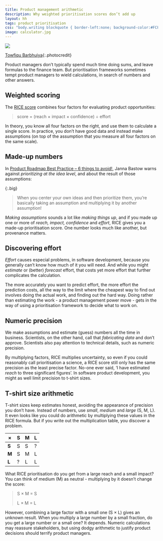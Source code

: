 ```yaml
---
title: Product management arithmetic
description: Why weighted prioritisation scores don’t add up
layout: hh
tags: product prioritisation
css: "body.writing blockquote { border-left:none; background-color:#FCF9F1;} body.writing blockquote.big { max-width:30em; background-color: #334D5C;} article td, article th { text-align:center; width:1em; }"
image: calculator.jpg
---
```


![](calculator.jpg)

[Towfiqu Barbhuiya](https://unsplash.com/photos/xkArbdUcUeE){:.photocredit}

Product managers don’t typically spend much time doing sums, and leave formulas to the finance team.
But prioritisation frameworks sometimes tempt product managers to wield calculations, in search of numbers and other answers.

## Weighted scoring

The [RICE score](https://www.prodpad.com/blog/which-prioritization-model-is-best/#rice)
combines four factors for evaluating product opportunities:

> score = (reach × impact × confidence) ÷ effort

In theory, you know all four factors on the right, and use them to calculate a single score.
In practice, you don’t have good data and instead make assumptions
(on top of the assumption that you measure all four factors on the same scale).

## Made-up numbers

In [Product Roadmap Best Practice – 6 things to avoid!](https://www.prodpad.com/blog/product-roadmap-best-practice-things-to-avoid/),
Janna Bastow warns against _prioritizing at the idea level_, and about the result of those assumptions:

{:.big}
> When you center your own ideas and then prioritize them,
> you’re basically taking an assumption and multiplying it by another assumption!

_Making assumptions_ sounds a lot like _making things up_,
and if you made up one or more of _reach, impact, confidence_ and _effort_, 
RICE gives you a made-up prioritisation score.
One number looks much like another, but provenance matters.

## Discovering effort

_Effort_ causes especial problems, in software development, because you generally can’t know how much of it you will need.
And while you might _estimate_ or (better) _forecast_ effort, that costs yet more effort that further complicates the calculation. 

The more accurately you want to predict effort, the more effort the prediction costs, all the way to the limit where the cheapest way to find out involves doing the actual work, and finding out the hard way.
Doing rather than estimating the work - a product management power move - gets in the way of using a prioritisation framework to decide what to work on.

## Numeric precision

We make assumptions and estimate (guess) numbers all the time in business.
Scientists, on the other hand, call that _fabricating data_ and don’t approve.
Scientists also pay attention to technical details, such as numeric precision.

By multiplying factors, RICE multiplies uncertainty, so even if you could reasonably call prioritisation a science, a RICE score still only has the same precision as the least precise factor.
No-one ever said, ‘I have estimated _reach_ to three significant figures’.
In software product development, you might as well limit precision to t-shirt sizes.

## T-shirt size arithmetic

T-shirt sizes keep estimates honest, avoiding the appearance of precision you don’t have.
Instead of numbers, use _small_, _medium_ and _large_ (S, M, L).
It even looks like you could do arithmetic by multiplying these values in the RICE formula.
But if you write out the multiplication table, you discover a problem.

|    ×    |  S  |  M  |  L  |
| ------- | --- | --- | --- |
|  **S**  |  S  |  S  |  ?  |
|  **M**  |  S  |  M  |  L  |
|  **L**  |  ?  |  L  |  L  |

What RICE prioritisation do you get from a large reach and a small impact?
You can think of medium (M) as neutral - multiplying by it doesn’t change the score:

> S × M = S
>
> L × M = L

However, combining a large factor with a small one (S × L) gives an unknown result.
When you multiply a large number by a small fraction, do you get a large number or a small one?
It depends.
Numeric calculations may reassure stakeholders, but using dodgy arithmetic to justify product decisions should terrify product managers.
